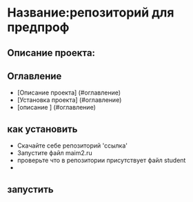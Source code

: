 # Название:репозиторий для предпроф
## Описание проекта:
## Оглавление
 - [Описание проекта] (#оглавление)
 - [Установка проекта] (#оглавление)
 - [описание ] (#оглавление)
## как установить
- Скачайте себе репозиторий 'ссылка'
- Запустите файл maim2.ru
- проверьте что в репозитории присутствует файл student
- 

## запустить 

